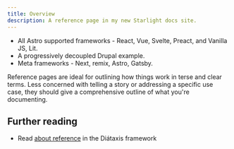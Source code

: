 ```yaml
---
title: Overview
description: A reference page in my new Starlight docs site.
---
```


- All Astro supported frameworks - React, Vue, Svelte, Preact, and Vanilla JS, Lit.
- A progressively decoupled Drupal example.
- Meta frameworks - Next, remix, Astro, Gatsby.

Reference pages are ideal for outlining how things work in terse and clear terms.
Less concerned with telling a story or addressing a specific use case, they should give a comprehensive outline of what you're documenting.

## Further reading

- Read [about reference](https://diataxis.fr/reference/) in the Diátaxis framework
